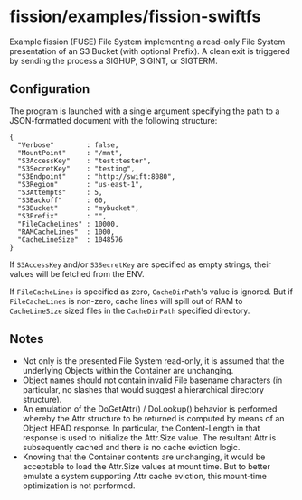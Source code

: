 # fission/examples/fission-swiftfs

Example fission (FUSE) File System implementing a read-only File System
presentation of an S3 Bucket (with optional Prefix). A clean exit is
triggered by sending the process a SIGHUP, SIGINT, or SIGTERM.

## Configuration

The program is launched with a single argument specifying the path to a JSON-formatted document with the following structure:
```
{
  "Verbose"        : false,
  "MountPoint"     : "/mnt",
  "S3AccessKey"    : "test:tester",
  "S3SecretKey"    : "testing",
  "S3Endpoint"     : "http://swift:8080",
  "S3Region"       : "us-east-1",
  "S3Attempts"     : 5,
  "S3Backoff"      : 60,
  "S3Bucket"       : "mybucket",
  "S3Prefix"       : "",
  "FileCacheLines" : 10000,
  "RAMCacheLines"  : 1000,
  "CacheLineSize"  : 1048576
}
```
If `S3AccessKey` and/or `S3SecretKey` are specified as empty strings, their values will be fetched from the ENV.

If `FileCacheLines` is specified as zero, `CacheDirPath`'s value is ignored. But if `FileCacheLines` is non-zero, cache lines will spill out of RAM to `CacheLineSize` sized files in the `CacheDirPath` specified directory.

## Notes

* Not only is the presented File System read-only, it is assumed that the underlying Objects within the Container are unchanging.
* Object names should not contain invalid File basename characters (in particular, no slashes that would suggest a hierarchical directory structure).
* An emulation of the DoGetAttr() / DoLookup() behavior is performed whereby the Attr structure to be returned is computed by means of an Object HEAD response. In particular, the Content-Length in that response is used to initialize the Attr.Size value. The resultant Attr is subsequently cached and there is no cache eviction logic.
* Knowing that the Container contents are unchanging, it would be acceptable to load the Attr.Size values at mount time. But to better emulate a system supporting Attr cache eviction, this mount-time optimization is not performed.
